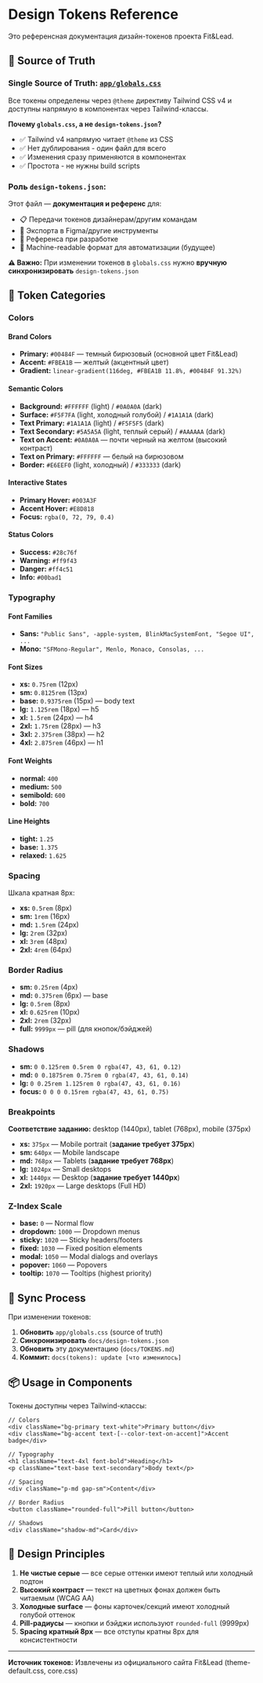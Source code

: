 # Design Tokens Reference

Это референсная документация дизайн-токенов проекта Fit&Lead.

## 📍 Source of Truth

### **Single Source of Truth:** [`app/globals.css`](../app/globals.css)

Все токены определены через `@theme` директиву Tailwind CSS v4 и доступны напрямую в компонентах через Tailwind-классы.

**Почему `globals.css`, а не `design-tokens.json`?**
- ✅ Tailwind v4 напрямую читает `@theme` из CSS
- ✅ Нет дублирования - один файл для всего
- ✅ Изменения сразу применяются в компонентах
- ✅ Простота - не нужны build scripts

### **Роль `design-tokens.json`:**

Этот файл — **документация и референс** для:
- 📋 Передачи токенов дизайнерам/другим командам
- 🎨 Экспорта в Figma/другие инструменты
- 📖 Референса при разработке
- 🤖 Machine-readable формат для автоматизации (будущее)

**⚠️ Важно:** При изменении токенов в `globals.css` нужно **вручную синхронизировать** `design-tokens.json`

## 🎨 Token Categories

### Colors

#### Brand Colors
- **Primary:** `#00484F` — темный бирюзовый (основной цвет Fit&Lead)
- **Accent:** `#FBEA1B` — желтый (акцентный цвет)
- **Gradient:** `linear-gradient(116deg, #FBEA1B 11.8%, #00484F 91.32%)`

#### Semantic Colors
- **Background:** `#FFFFFF` (light) / `#0A0A0A` (dark)
- **Surface:** `#F5F7FA` (light, холодный голубой) / `#1A1A1A` (dark)
- **Text Primary:** `#1A1A1A` (light) / `#F5F5F5` (dark)
- **Text Secondary:** `#5A5A5A` (light, теплый серый) / `#AAAAAA` (dark)
- **Text on Accent:** `#0A0A0A` — почти черный на желтом (высокий контраст)
- **Text on Primary:** `#FFFFFF` — белый на бирюзовом
- **Border:** `#E6EEF0` (light, холодный) / `#333333` (dark)

#### Interactive States
- **Primary Hover:** `#003A3F`
- **Accent Hover:** `#E8D818`
- **Focus:** `rgba(0, 72, 79, 0.4)`

#### Status Colors
- **Success:** `#28c76f`
- **Warning:** `#ff9f43`
- **Danger:** `#ff4c51`
- **Info:** `#00bad1`

### Typography

#### Font Families
- **Sans:** `"Public Sans", -apple-system, BlinkMacSystemFont, "Segoe UI", ...`
- **Mono:** `"SFMono-Regular", Menlo, Monaco, Consolas, ...`

#### Font Sizes
- **xs:** `0.75rem` (12px)
- **sm:** `0.8125rem` (13px)
- **base:** `0.9375rem` (15px) — body text
- **lg:** `1.125rem` (18px) — h5
- **xl:** `1.5rem` (24px) — h4
- **2xl:** `1.75rem` (28px) — h3
- **3xl:** `2.375rem` (38px) — h2
- **4xl:** `2.875rem` (46px) — h1

#### Font Weights
- **normal:** `400`
- **medium:** `500`
- **semibold:** `600`
- **bold:** `700`

#### Line Heights
- **tight:** `1.25`
- **base:** `1.375`
- **relaxed:** `1.625`

### Spacing

Шкала кратная 8px:
- **xs:** `0.5rem` (8px)
- **sm:** `1rem` (16px)
- **md:** `1.5rem` (24px)
- **lg:** `2rem` (32px)
- **xl:** `3rem` (48px)
- **2xl:** `4rem` (64px)

### Border Radius

- **sm:** `0.25rem` (4px)
- **md:** `0.375rem` (6px) — base
- **lg:** `0.5rem` (8px)
- **xl:** `0.625rem` (10px)
- **2xl:** `2rem` (32px)
- **full:** `9999px` — pill (для кнопок/бэйджей)

### Shadows

- **sm:** `0 0.125rem 0.5rem 0 rgba(47, 43, 61, 0.12)`
- **md:** `0 0.1875rem 0.75rem 0 rgba(47, 43, 61, 0.14)`
- **lg:** `0 0.25rem 1.125rem 0 rgba(47, 43, 61, 0.16)`
- **focus:** `0 0 0 0.15rem rgba(47, 43, 61, 0.75)`

### Breakpoints

**Соответствие заданию:** desktop (1440px), tablet (768px), mobile (375px)

- **xs:** `375px` — Mobile portrait (**задание требует 375px**)
- **sm:** `640px` — Mobile landscape
- **md:** `768px` — Tablets (**задание требует 768px**)
- **lg:** `1024px` — Small desktops
- **xl:** `1440px` — Desktop (**задание требует 1440px**)
- **2xl:** `1920px` — Large desktops (Full HD)

### Z-Index Scale

- **base:** `0` — Normal flow
- **dropdown:** `1000` — Dropdown menus
- **sticky:** `1020` — Sticky headers/footers
- **fixed:** `1030` — Fixed position elements
- **modal:** `1050` — Modal dialogs and overlays
- **popover:** `1060` — Popovers
- **tooltip:** `1070` — Tooltips (highest priority)

## 🔄 Sync Process

При изменении токенов:

1. **Обновить** `app/globals.css` (source of truth)
2. **Синхронизировать** `docs/design-tokens.json`
3. **Обновить** эту документацию (`docs/TOKENS.md`)
4. **Коммит:** `docs(tokens): update [что изменилось]`

## 📦 Usage in Components

Токены доступны через Tailwind-классы:

```tsx
// Colors
<div className="bg-primary text-white">Primary button</div>
<div className="bg-accent text-[--color-text-on-accent]">Accent badge</div>

// Typography
<h1 className="text-4xl font-bold">Heading</h1>
<p className="text-base text-secondary">Body text</p>

// Spacing
<div className="p-md gap-sm">Content</div>

// Border Radius
<button className="rounded-full">Pill button</button>

// Shadows
<div className="shadow-md">Card</div>
```

## 🎯 Design Principles

1. **Не чистые серые** — все серые оттенки имеют теплый или холодный подтон
2. **Высокий контраст** — текст на цветных фонах должен быть читаемым (WCAG AA)
3. **Холодные surface** — фоны карточек/секций имеют холодный голубой оттенок
4. **Pill-радиусы** — кнопки и бэйджи используют `rounded-full` (9999px)
5. **Spacing кратный 8px** — все отступы кратны 8px для консистентности

---

**Источник токенов:** Извлечены из официального сайта Fit&Lead (theme-default.css, core.css)
